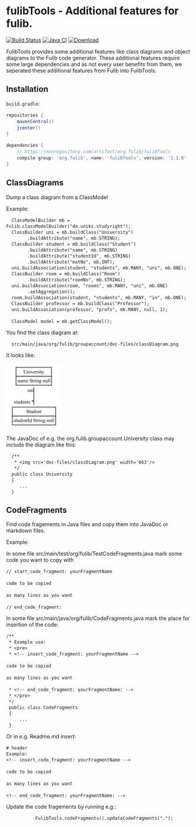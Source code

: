 # fulibTools - Additional features for fulib.

[![Build Status](https://travis-ci.org/fujaba/fulibTools.svg?branch=master)](https://travis-ci.org/fujaba/fulibTools)
[![Java CI](https://github.com/fujaba/fulibTools/workflows/Java%20CI/badge.svg)](https://github.com/fujaba/fulibTools/actions)
[![Download](https://api.bintray.com/packages/fujaba/maven/fulibTools/images/download.svg)](https://bintray.com/fujaba/maven/fulibTools/_latestVersion "Download")

FulibTools provides some additional features like class diagrams and object diagrams to the Fulib code generator.
These additional features require some large dependencies and as not every user benefits from them, we seperated
these additional features from Fulib into FulibTools.

## Installation

`build.gradle`:

```groovy
repositories {
    mavenCentral()
    jcenter()
}
```

```groovy
dependencies {
    // https://mvnrepository.com/artifact/org.fulib/fulibTools
    compile group: 'org.fulib', name: 'fulibTools', version: '1.1.0'
}
```

## ClassDiagrams

Dump a class diagram from a ClassModel

Example:

<!-- insert_code_fragment: test4Readme.classmodel -->

      ClassModelBuilder mb = Fulib.classModelBuilder("de.uniks.studyright");
      ClassBuilder uni = mb.buildClass("University")
            .buildAttribute("name", mb.STRING);
      ClassBuilder student = mb.buildClass("Student")
            .buildAttribute("name", mb.STRING)
            .buildAttribute("studentId", mb.STRING)
            .buildAttribute("matNo", mb.INT);
      uni.buildAssociation(student, "students", mb.MANY, "uni", mb.ONE);
      ClassBuilder room = mb.buildClass("Room")
            .buildAttribute("roomNo", mb.STRING);
      uni.buildAssociation(room, "rooms", mb.MANY, "uni", mb.ONE)
            .setAggregation();
      room.buildAssociation(student, "students", mb.MANY, "in", mb.ONE);
      ClassBuilder professor = mb.buildClass("Professor");
      uni.buildAssociation(professor, "profs", mb.MANY, null, 1);

      ClassModel model = mb.getClassModel();
 <!-- end_code_fragment: -->

You find the class diagram at:

      src/main/java/org/fulib/groupaccount/doc-files/classDiagram.png

It looks like:

![class diag](src/main/java/org/fulib/groupaccount/doc-files/classDiagram.png "Class Diagram")

The JavaDoc of e.g. the org.fulib.groupaccount.University class
may include the diagram like this:

      /**
       * <img src='doc-files/classDiagram.png' width='663'/>
       */
      public class University
      {
         ...
      }


## CodeFragments
Find code fragements in Java files and copy them into JavaDoc or markdown files.

Example:

In some file src/main/test/org/fulib/TestCodeFragments.java mark some
code you want to copy with

    // start_code_fragment: yourFragmentName

    code to be copied

    as many lines as you want

    // end_code_fragment:

In some file src/main/java/org/fulib/CodeFragments.java mark the
place for insertion of the code:

    /**
     * Example use:
     * <pre>
     * <!-- insert_code_fragment: yourFragmentName -->

    code to be copied

    as many lines as you want

     * <!-- end_code_fragment: yourFragmentName: -->
     * </pre>
     */
     public class CodeFragments
     {
         ...
     }

Or in e.g. Readme.md insert:

    # header
    Example:
    <!-- insert_code_fragment: yourFragmentName -->

    code to be copied

    as many lines as you want

    <!-- end_code_fragment: yourFragmentName: -->



Update the code fragements by running e.g.:
<!-- insert_code_fragment: CodeFragments.updateCodeFragments -->
               FulibTools.codeFragments().updateCodeFragments(".");
<!-- end_code_fragment: -->

